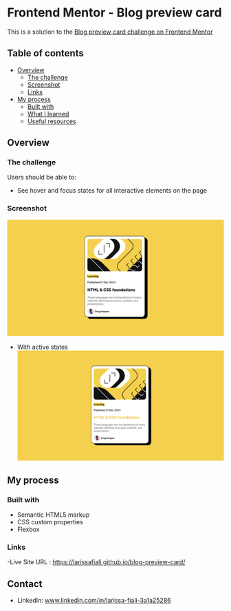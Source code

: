 # Frontend Mentor - Blog preview card
This is a solution to the [Blog preview card challenge on Frontend Mentor](https://www.frontendmentor.io/challenges/blog-preview-card-ckPaj01IcS)

## Table of contents

- [Overview](#overview)
  - [The challenge](#the-challenge)
  - [Screenshot](#screenshot)
  - [Links](#links)
- [My process](#my-process)
  - [Built with](#built-with)
  - [What I learned](#what-i-learned)
  - [Useful resources](#useful-resources)
## Overview

### The challenge

Users should be able to:

- See hover and focus states for all interactive elements on the page

### Screenshot

![Alt text](image.png)

- With active states
![Alt text](image-1.png)

## My process

### Built with

- Semantic HTML5 markup
- CSS custom properties
- Flexbox


### Links
-Live Site URL : https://larissafiali.github.io/blog-preview-card/

## Contact 
- LinkedIn: www.linkedin.com/in/larissa-fiali-3a1a25286

